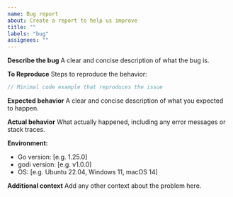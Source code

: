 ```yaml
---
name: Bug report
about: Create a report to help us improve
title: ""
labels: "bug"
assignees: ""
---
```


**Describe the bug**
A clear and concise description of what the bug is.

**To Reproduce**
Steps to reproduce the behavior:

```go
// Minimal code example that reproduces the issue
```

**Expected behavior**
A clear and concise description of what you expected to happen.

**Actual behavior**
What actually happened, including any error messages or stack traces.

**Environment:**

- Go version: [e.g. 1.25.0]
- godi version: [e.g. v1.0.0]
- OS: [e.g. Ubuntu 22.04, Windows 11, macOS 14]

**Additional context**
Add any other context about the problem here.
